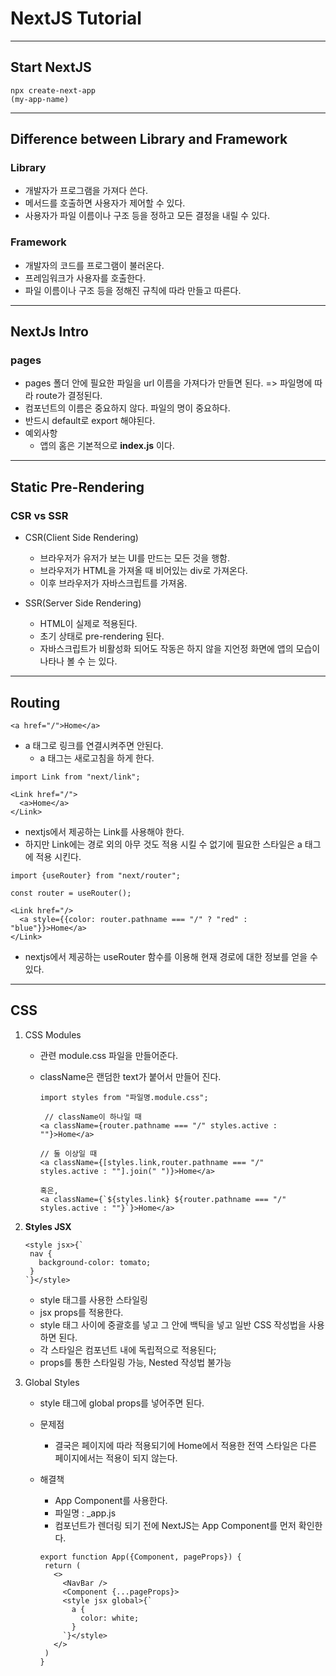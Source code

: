 # NextJS Tutorial

---

## Start NextJS

```
npx create-next-app
(my-app-name)
```

---

## Difference between Library and Framework

### Library

- 개발자가 프로그램을 가져다 쓴다.
- 메서드를 호출하면 사용자가 제어할 수 있다.
- 사용자가 파일 이름이나 구조 등을 정하고 모든 결정을 내릴 수 있다.

### Framework

- 개발자의 코드를 프로그램이 불러온다.
- 프레임워크가 사용자를 호출한다.
- 파일 이름이나 구조 등을 정해진 규칙에 따라 만들고 따른다.

---

## NextJs Intro

### pages

- pages 폴더 안에 필요한 파일을 url 이름을 가져다가 만들면 된다. => 파일명에 따라 route가 결정된다.
- 컴포넌트의 이름은 중요하지 않다. 파일의 명이 중요하다.
- 반드시 default로 export 해야된다.
- 예외사항
  - 앱의 홈은 기본적으로 **index.js** 이다.

---

## Static Pre-Rendering

### CSR vs SSR

- CSR(Client Side Rendering)

  - 브라우저가 유저가 보는 UI를 만드는 모든 것을 행함.
  - 브라우저가 HTML을 가져올 때 비어있는 div로 가져온다.
  - 이후 브라우저가 자바스크립트를 가져옴.

- SSR(Server Side Rendering)
  - HTML이 실제로 적용된다.
  - 초기 상태로 pre-rendering 된다.
  - 자바스크립트가 비활성화 되어도 작동은 하지 않을 지언정 화면에 앱의 모습이 나타나 볼 수 는 있다.

---

## Routing

```
<a href="/">Home</a>
```

- a 태그로 링크를 연결시켜주면 안된다.
  - a 태그는 새로고침을 하게 한다.

```
import Link from "next/link";

<Link href="/">
  <a>Home</a>
</Link>
```

- nextjs에서 제공하는 Link를 사용해야 한다.
- 하지만 Link에는 경로 외의 아무 것도 적용 시킬 수 없기에 필요한 스타일은 a 태그에 적용 시킨다.

```
import {useRouter} from "next/router";

const router = useRouter();

<Link href="/>
  <a style={{color: router.pathname === "/" ? "red" : "blue"}}>Home</a>
</Link>
```

- nextjs에서 제공하는 useRouter 함수를 이용해 현재 경로에 대한 정보를 얻을 수 있다.

---

## CSS

1. CSS Modules

   - 관련 module.css 파일을 만들어준다.
   - className은 랜덤한 text가 붙어서 만들어 진다.

     ```
     import styles from "파일명.module.css";

      // className이 하나일 때
     <a className={router.pathname === "/" styles.active : ""}>Home</a>

     // 둘 이상일 때
     <a className={[styles.link,router.pathname === "/" styles.active : ""].join(" ")}>Home</a>

     혹은,
     <a className={`${styles.link} ${router.pathname === "/" styles.active : ""}`}>Home</a>
     ```

2. **Styles JSX**

   ```
   <style jsx>{`
    nav {
      background-color: tomato;
    }
   `}</style>
   ```

   - style 태그를 사용한 스타일링
   - jsx props를 적용한다.
   - style 태그 사이에 중괄호를 넣고 그 안에 백틱을 넣고 일반 CSS 작성법을 사용하면 된다.
   - 각 스타일은 컴포넌트 내에 독립적으로 적용된다;
   - props를 통한 스타일링 가능, Nested 작성법 불가능

3. Global Styles

   - style 태그에 global props를 넣어주면 된다.

   - 문제점

     - 결국은 페이지에 따라 적용되기에 Home에서 적용한 전역 스타일은 다른 페이지에서는 적용이 되지 않는다.

   - 해결책
     - App Component를 사용한다.
     - 파일명 : \_app.js
     - 컴포넌트가 렌더링 되기 전에 NextJS는 App Component를 먼저 확인한다.
     ```
     export function App({Component, pageProps}) {
      return (
        <>
          <NavBar />
          <Component {...pageProps}>
          <style jsx global>{`
            a {
              color: white;
            }
          `}</style>
        </>
      )
     }
     ```
